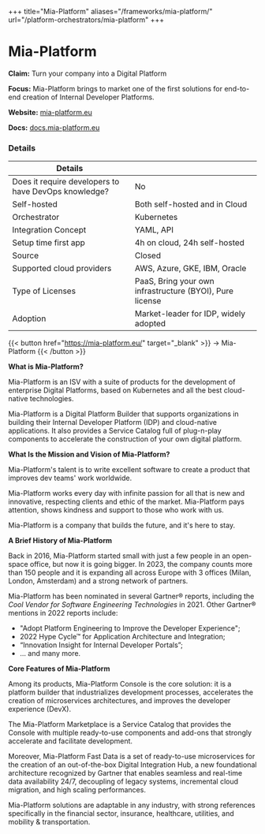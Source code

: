 +++
title="Mia-Platform"
aliases="/frameworks/mia-platform/"
url="/platform-orchestrators/mia-platform"
+++

# Mia-Platform

**Claim:** Turn your company into a Digital Platform

**Focus:** Mia-Platform brings to market one of the first solutions for end-to-end creation of Internal Developer Platforms.

**Website:** [mia-platform.eu](https://mia-platform.eu/)

**Docs:** [docs.mia-platform.eu](https://docs.mia-platform.eu/)

### Details

| Details |  |
| --- | ----------- |
| Does it require developers to have DevOps knowledge? | No |
| Self-hosted | Both self-hosted and in Cloud |
| Orchestrator | Kubernetes |
| Integration Concept | YAML, API |
| Setup time first app | 4h on cloud, 24h self-hosted |
| Source | Closed |
| Supported cloud providers | AWS, Azure, GKE, IBM, Oracle |
| Type of Licenses | PaaS, Bring your own infrastructure (BYOI), Pure license |
| Adoption | Market-leader for IDP, widely adopted |

{{< button href="https://mia-platform.eu/" target="_blank" >}}
-> Mia-Platform
{{< /button >}}

**What is Mia-Platform?**

Mia-Platform is an ISV with a suite of products for the development of enterprise Digital Platforms, based on Kubernetes and all the best cloud-native technologies. 

Mia-Platform is a Digital Platform Builder that supports organizations in building their Internal Developer Platform (IDP) and cloud-native applications. It also provides a Service Catalog full of plug-n-play components to accelerate the construction of your own digital platform.

**What Is the Mission and Vision of Mia-Platform?**

Mia-Platform's talent is to write excellent software to create a product that improves dev teams' work worldwide.

Mia-Platform works every day with infinite passion for all that is new and innovative, respecting clients and ethic of the market. Mia-Platform pays attention, shows kindness and support to those who work with us.

Mia-Platform is a company that builds the future, and it's here to stay.

**A Brief History of Mia-Platform**

Back in 2016, Mia-Platform started small with just a few people in an open-space office, but now it is going bigger. In 2023, the company counts more than 150 people and it is expanding all across Europe with 3 offices (Milan, London, Amsterdam) and a strong network of partners.

Mia-Platform has been nominated in several Gartner® reports, including the _Cool Vendor for Software Engineering Technologies_ in 2021. Other Gartner® mentions in 2022 reports include: 

- "Adopt Platform Engineering to Improve the Developer Experience";
- 2022 Hype Cycle™ for Application Architecture and Integration;
- “Innovation Insight for Internal Developer Portals”;
- ... and many more.

**Core Features of Mia-Platform**

Among its products, Mia-Platform Console is the core solution: it is a platform builder that industrializes development processes, accelerates the creation of microservices architectures, and improves the developer experience (DevX).

The Mia-Platform Marketplace is a Service Catalog that provides the Console with multiple ready-to-use components and add-ons that strongly accelerate and facilitate development.

Moreover, Mia-Platform Fast Data is a set of ready-to-use microservices for the creation of an out-of-the-box Digital Integration Hub, a new foundational architecture recognized by Gartner that enables seamless and real-time data availability 24/7, decoupling of legacy systems, incremental cloud migration, and high scaling performances.

Mia-Platform solutions are adaptable in any industry, with strong references specifically in the financial sector, insurance, healthcare, utilities, and mobility & transportation.
